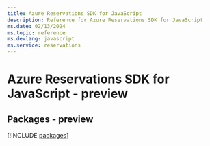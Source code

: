 ```yaml
---
title: Azure Reservations SDK for JavaScript
description: Reference for Azure Reservations SDK for JavaScript
ms.date: 02/13/2024
ms.topic: reference
ms.devlang: javascript
ms.service: reservations
---
```

# Azure Reservations SDK for JavaScript - preview
## Packages - preview
[!INCLUDE [packages](reservations-index.md)]